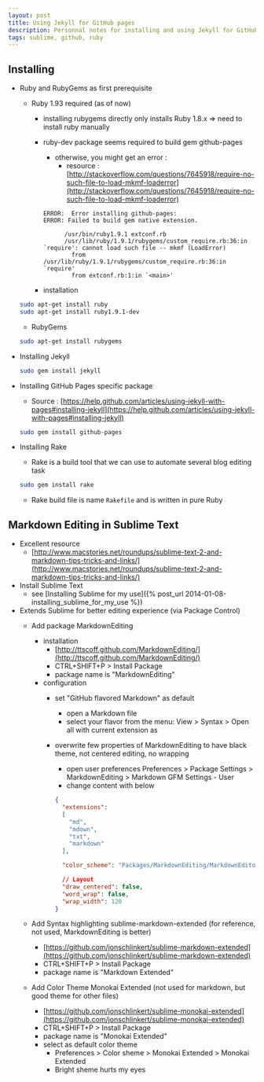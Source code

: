 ```yaml
---
layout: post
title: Using Jekyll for GitHub pages
description: Personnal notes for installing and using Jekyll for GitHub pages
tags: sublime, github, ruby
---
```


Installing
----------

- Ruby and RubyGems as first prerequisite
  + Ruby 1.93 required (as of now)
    * installing rubygems directly only installs Ruby 1.8.x => need to install ruby manually
    * ruby-dev package seems required to build gem github-pages
      - otherwise, you might get an error :
        + resource : [http://stackoverflow.com/questions/7645918/require-no-such-file-to-load-mkmf-loaderror](http://stackoverflow.com/questions/7645918/require-no-such-file-to-load-mkmf-loaderror)

      ```
      ERROR:  Error installing github-pages:
      ERROR: Failed to build gem native extension.

            /usr/bin/ruby1.9.1 extconf.rb
            /usr/lib/ruby/1.9.1/rubygems/custom_require.rb:36:in `require': cannot load such file -- mkmf (LoadError)
              from /usr/lib/ruby/1.9.1/rubygems/custom_require.rb:36:in `require'
              from extconf.rb:1:in `<main>'
      ```

    * installation

  ```sh
  sudo apt-get install ruby
  sudo apt-get install ruby1.9.1-dev
  ```

  + RubyGems

  ```sh
  sudo apt-get install rubygems
  ```

- Installing Jekyll

  ```sh
  sudo gem install jekyll
  ```

- Installing GitHub Pages specific package
  + Source : [https://help.github.com/articles/using-jekyll-with-pages#installing-jekyll](https://help.github.com/articles/using-jekyll-with-pages#installing-jekyll)

  ```sh
  sudo gem install github-pages
  ```

- Installing Rake
  + Rake is a build tool that we can use to automate several blog editing task

  ```sh
  sudo gem install rake
  ```

  + Rake build file is name `Rakefile` and is written in pure Ruby

Markdown Editing in Sublime Text
-----------------------

- Excellent resource
  - [http://www.macstories.net/roundups/sublime-text-2-and-markdown-tips-tricks-and-links/](http://www.macstories.net/roundups/sublime-text-2-and-markdown-tips-tricks-and-links/)
- Install Sublime Text
  - see [Installing Sublime for my use]({% post_url 2014-01-08-installing_sublime_for_my_use %})
- Extends Sublime for better editing experience (via Package Control)
  - Add package MarkdownEditing
    - installation
      + [http://ttscoff.github.com/MarkdownEditing/](http://ttscoff.github.com/MarkdownEditing/)
      + CTRL+SHIFT+P > Install Package
      + package name is "MarkdownEditing"
    - configuration
      + set "GitHub flavored Markdown" as default
        * open a Markdown file
        * select your flavor from the menu: View > Syntax > Open all with current extension as
      + overwrite few properties of MarkdownEditing to have black theme, not centered editing, no wrapping
        * open user preferences Preferences > Package Settings > MarkdownEditing > Markdown GFM Settings - User
        * change content with below

        ```json
        {
          "extensions":
          [
            "md",
            "mdown",
            "txt",
            "markdown"
          ],

          "color_scheme": "Packages/MarkdownEditing/MarkdownEditor-Dark.tmTheme",

          // Layout
          "draw_centered": false,
          "word_wrap": false,
          "wrap_width": 120
        }
        ```

  - Add Syntax highlighting sublime-markdown-extended (for reference, not used, MarkdownEditing is better)
    + [https://github.com/jonschlinkert/sublime-markdown-extended](https://github.com/jonschlinkert/sublime-markdown-extended)
    + CTRL+SHIFT+P > Install Package
    + package name is "Markdown Extended"
  - Add Color Theme Monokai Extended (not used for markdown, but good theme for other files)
    + [https://github.com/jonschlinkert/sublime-monokai-extended](https://github.com/jonschlinkert/sublime-monokai-extended)
    + CTRL+SHIFT+P > Install Package
    + package name is "Monokai Extended"
    + select as default color theme
      * Preferences > Color sheme > Monokai Extended > Monokai Extended
      * Bright sheme hurts my eyes


